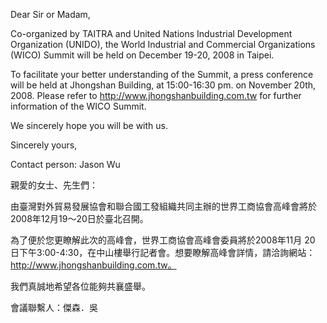 Dear Sir or Madam,

Co-organized by TAITRA and United Nations Industrial Development
Organization (UNIDO), the World Industrial and Commercial Organizations
(WICO) Summit will be held on December 19-20, 2008 in Taipei.

To facilitate your better understanding of the Summit, a press
conference will be held at Jhongshan Building, at 15:00-16:30 pm. on
November 20th, 2008. Please refer to http://www.jhongshanbuilding.com.tw
for further information of the WICO Summit.

We sincerely hope you will be with us.

Sincerely yours,

Contact person: Jason Wu

親愛的女士、先生們：

由臺灣對外貿易發展協會和聯合國工發組織共同主辦的世界工商協會高峰會將於2008年12月19～20日於臺北召開。

為了便於您更瞭解此次的高峰會，世界工商協會高峰會委員將於2008年11月 20
日下午3:00-4:30，在中山樓舉行記者會。想要瞭解高峰會詳情，請洽詢網站：http://www.jhongshanbuilding.com.tw。

我們真誠地希望各位能夠共襄盛舉。

會議聯繫人：傑森．吳
